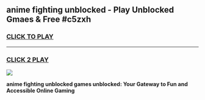 
## anime fighting unblocked - Play Unblocked Gmaes & Free #c5zxh
<h3>
<a href="https://news.freeplayer.one?title=anime_fighting_unblocked&ref=26F">CLICK TO PLAY</a></h3>
<hr>

<h3>
<a href="https://news.freeplayer.one?title=anime_fighting_unblocked&ref=26F">CLICK 2 PLAY</a>
  
</h3>

<a href="https://news.freeplayer.one?title=anime_fighting_unblocked&ref=26F/"><img src="https://clearcache.store/games.png"></a>


**anime fighting unblocked games unblocked: Your Gateway to Fun and Accessible Online Gaming**

